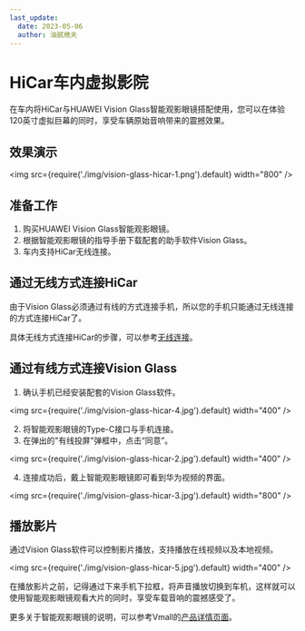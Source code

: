 ```yaml
---
last_update:
  date: 2023-05-06
  author: 油腻樵夫
---
```


# HiCar车内虚拟影院

在车内将HiCar与HUAWEI Vision Glass智能观影眼镜搭配使用，您可以在体验120英寸虚拟巨幕的同时，享受车辆原始音响带来的震撼效果。


## 效果演示

<img
  src={require('./img/vision-glass-hicar-1.png').default}
  width="800" 
/>

## 准备工作
1. 购买HUAWEI Vision Glass智能观影眼镜。
2. 根据智能观影眼镜的指导手册下载配套的助手软件Vision Glass。
3. 车内支持HiCar无线连接。

## 通过无线方式连接HiCar

由于Vision Glass必须通过有线的方式连接手机，所以您的手机只能通过无线连接的方式连接HiCar了。

具体无线方式连接HiCar的步骤，可以参考[无线连接](/docs/guides/connect/wireless)。

## 通过有线方式连接Vision Glass
1. 确认手机已经安装配套的Vision Glass软件。

  <img
    src={require('./img/vision-glass-hicar-4.jpg').default}
    width="400" 
  />

2. 将智能观影眼镜的Type-C接口与手机连接。
3. 在弹出的"有线投屏"弹框中，点击“同意”。

  <img
    src={require('./img/vision-glass-hicar-2.jpg').default}
    width="400" 
  />

4. 连接成功后，戴上智能观影眼镜即可看到华为视频的界面。

  <img
    src={require('./img/vision-glass-hicar-3.jpg').default}
    width="800" 
  />

## 播放影片

通过Vision Glass软件可以控制影片播放，支持播放在线视频以及本地视频。


<img
  src={require('./img/vision-glass-hicar-5.jpg').default}
  width="400" 
/>

在播放影片之前，记得通过下来手机下拉框，将声音播放切换到车机，这样就可以使用智能观影眼镜观看大片的同时，享受车载音响的震撼感受了。

更多关于智能观影眼镜的说明，可以参考Vmall的[产品详情页面](https://www.vmall.com/product/10086373799016.html)。